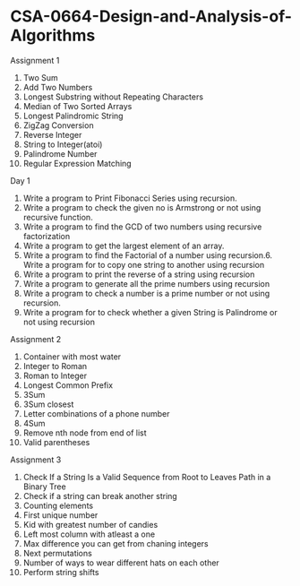 # CSA-0664-Design-and-Analysis-of-Algorithms
Assignment 1 <br />
1. Two Sum<br />
2. Add Two Numbers<br />
3. Longest Substring without Repeating Characters<br />
4. Median of Two Sorted Arrays<br />
5. Longest Palindromic String<br />
6. ZigZag Conversion<br />
7. Reverse Integer<br />
8. String to Integer(atoi)<br />
9. Palindrome Number<br />
10. Regular Expression Matching<br />

Day 1 <br />
1. Write a program to Print Fibonacci Series using recursion.<br />
2. Write a program to check the given no is Armstrong or not using recursive function.<br />
3. Write a program to find the GCD of two numbers using recursive factorization<br />
4. Write a program to get the largest element of an array.<br />
5. Write a program to find the Factorial of a number using recursion.6. Write a program for to copy one string to another  using recursion<br />
7. Write a program   to print the reverse of a string using recursion<br />
8. Write a program   to generate all the prime numbers using recursion<br />
9. Write a program to check a number is a prime number or not using recursion.<br />
10. Write a program for to check whether a given String is Palindrome or  not using recursion<br />

Assignment 2<br />
1. Container with most water<br />
2. Integer to Roman<br />
3. Roman to Integer<br />
4. Longest Common Prefix<br />
5. 3Sum<br />
6. 3Sum closest<br />
7. Letter combinations of a phone number<br />
8. 4Sum<br />
9. Remove nth node from end of list<br />
10. Valid parentheses<br />

Assignment 3<br />
1. Check If a String Is a Valid Sequence from Root to Leaves Path in a Binary Tree<br />
2. Check if a string can break another string<br />
3. Counting elements<br />
4. First unique number<br />
5. Kid with greatest number of candies<br />
6. Left most column with atleast a one<br />
7. Max difference you can get from chaning integers<br />
8. Next permutations<br />
9. Number of ways to wear different hats on each other<br />
10. Perform string shifts<br />
